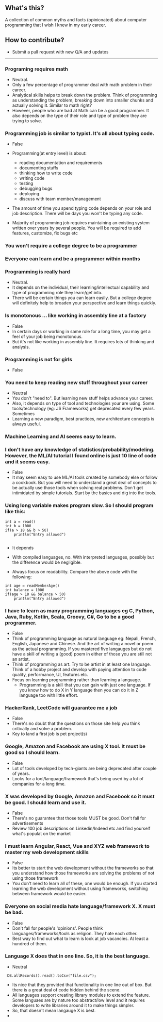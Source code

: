 ## What's this?
A collection of common myths and facts (opinionated) about computer programming that I wish I knew in my early career.

## How to contribute?
- Submit a pull request with new Q/A and updates

---


### Programing requires math

- Neutral.
- Only a few percentage of programmer deal with math problem in their career. 
- Analytical skills helps to break down the problem. Think of programming as understanding the problem, breaking down into smaller chunks and actually solving it. Similar to math right?    
- However, people who are bad at Math can be a good programmer. It also depends on the type of their role and type of problem they are trying to solve.

### Programming job is similar to typist. It's all about typing code.
- False
- Programming(at entry level) is about: 
    - reading documentation and requirements
    - documenting stuffs
    - thinking how to write code
    - writing code
    - testing
    - debugging bugs
    - deploying
    - discuss with team member/management

- The amount of time you spend typing code depends on your role and job description. There will be days you won't be typing any code. 
- Majority of programming job requires maintaining an existing system written over years by several people. You will be required to add features, customize, fix bugs etc

### You won't require a college degree to be a programmer
### Everyone can learn and be a programmer within months
### Programming is really hard
- Neutral.
- It depends on the individual, their learning/intellectual capability and type of programming role they learn/get into.
- There will be certain things you can learn easily. But a college degree will definitely help to broaden your perspective and learn things quickly.     


### Is monotonous  ... like working in assembly line at a factory
- False
- In certain days or working in same role for a long time, you may get a feel of your job being monotonous.
- But it's not like working in assembly line. It requires lots of thinking and analysis.

### Programming is not for girls
- False

### You need to keep reading new stuff throughout your career
- Neutral
- You don't "need to". But learning new stuff helps advance your career.
- Also, it depends on type of tool and technologies your are using. Some tools/technology (eg: JS Frameworks) get deprecated every few years. Sometimes 
- Learning a new paradigm, best practices, new architecture concepts is always useful.

### Machine Learning and AI seems easy to learn.
### I don't have any knowledge of statistics/probability/modeling. However, the ML/AI tutorial I found online is just 10 line of code and it seems easy.  
- False
- It may seem easy to use ML/AI tools created by somebody else or follow a cookbook. But you will need to understand a great deal of concepts to be actually use those tools when solving real problems. 
Don't get intimidated by simple tutorials. Start by the basics and dig into the tools.

### Using long variable makes program slow. So I should program like this:

```
int a = read()
int b = 1000
if(a > 18 && b > 50)
    println("Entry allowed")


```
- It depends

 - With compiled languages, no. With interpreted languages, possibly but the difference would be negligible.

 - Always focus on readability. Compare the above code with the following:


```
int age = readMemberAge()
int balance = 1000
if(age > 18 && balance > 50)
    println("Entry allowed")

```

### I have to learn as many programming languages eg C, Python, Java, Ruby, Kotlin, Scala, Groovy, C#, Go to be a good programmer.
 - False
 - Think of programming language as natural language eg: Nepali, French, English, Japanese and Chinese. 
 And the art of writing a novel or poem as the actual programming.
 If you mastered five langauges but do not have a skill of writing a (good) poem in either of those you are still not an artist.
-  Think of programming as art. Try to be artist in at least one language. Think of a hobby project and develop with paying attention to code quality, performance, UI, features etc.
- Focus on learning programming rather than learning a language.
    - Programming is a skill that you can gain with just one language. If you know how to do X in Y language then you can do it in Z language too with little effort.


### HackerRank, LeetCode will guarantee me a job 
- False
- There's no doubt that the questions on those site help you think critically and solve a problem.
- Key to land a first job is pet project(s)

### Google, Amazon and Facebook are using X tool. It must be good so I should learn.
- False
- Lot of tools developed by tech-giants are being deprecated after couple of years.
- Looks for a tool/language/framework that's being used by a lot of companies for a long time. 

### X was developed by Google, Amazon and Facebook so it must be good. I should learn and use it.
- False
- There's no guarantee that those tools MUST be good. Don't fall for advertisements
- Review 100 job descriptions on Linkedin/Indeed etc and find yourself what's populat on the market

### I must learn Angular, React, Vue and XYZ web framework to master my web development skills
- False
- Its better to start the web development without the frameworks so that you understand how those frameworks are solving the problems of not using those framework
- You don't need to learn all of these, one would be enough. If you started learning the web development without using frameworks, switching between framework would be easier.
    

### Everyone on social media hate language/framework X. X must be bad.
- False
- Don't fall for people's 'opinions'. People think languages/frameworks/tools as religion. They hate each other.
- Best way to find out what to learn is look at job vacancies. At least a hundred of them.

### Language X does that in one line. So, it is the best language.
- Neutral
```
 DB.allRecords().read().toCsv("file.csv");
```

- Its nice that they provided that functionality in one line out of box. But there is a great deal of code hidden behind the scene.
- All languages support creating library modules to extend the feature. Some languaes are by nature too abstract/low level and it requires developers to write libraries around it to make things simpler.
- So, that doesn't mean langauge X is best.
- 

